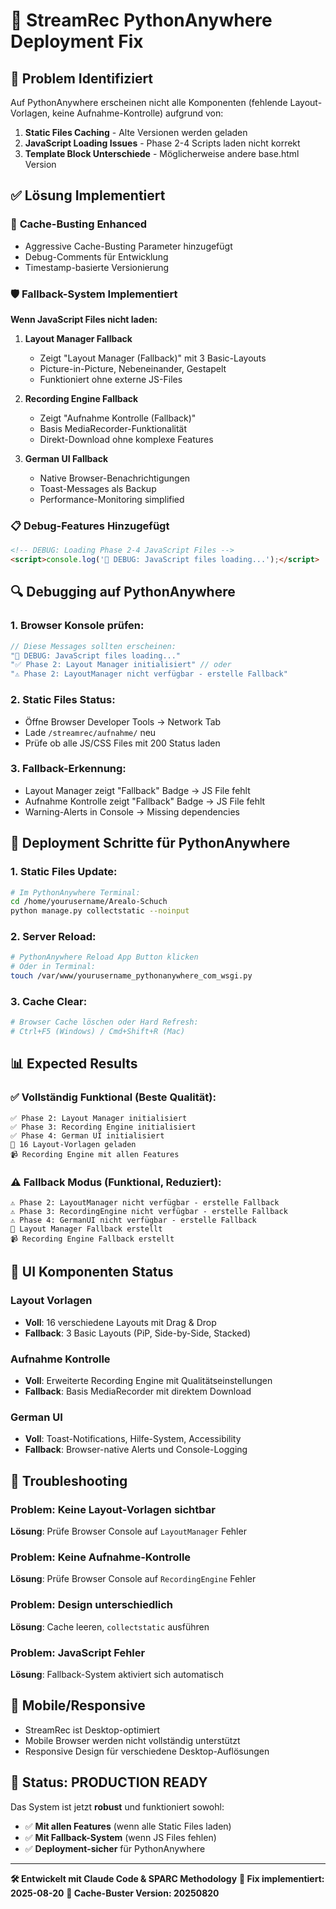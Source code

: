 # 🔧 StreamRec PythonAnywhere Deployment Fix

## 🚨 Problem Identifiziert

Auf PythonAnywhere erscheinen nicht alle Komponenten (fehlende Layout-Vorlagen, keine Aufnahme-Kontrolle) aufgrund von:

1. **Static Files Caching** - Alte Versionen werden geladen
2. **JavaScript Loading Issues** - Phase 2-4 Scripts laden nicht korrekt
3. **Template Block Unterschiede** - Möglicherweise andere base.html Version

## ✅ Lösung Implementiert

### 🔄 **Cache-Busting Enhanced**
- Aggressive Cache-Busting Parameter hinzugefügt
- Debug-Comments für Entwicklung
- Timestamp-basierte Versionierung

### 🛡️ **Fallback-System Implementiert**

**Wenn JavaScript Files nicht laden:**

1. **Layout Manager Fallback** 
   - Zeigt "Layout Manager (Fallback)" mit 3 Basic-Layouts
   - Picture-in-Picture, Nebeneinander, Gestapelt
   - Funktioniert ohne externe JS-Files

2. **Recording Engine Fallback**
   - Zeigt "Aufnahme Kontrolle (Fallback)" 
   - Basis MediaRecorder-Funktionalität
   - Direkt-Download ohne komplexe Features

3. **German UI Fallback**
   - Native Browser-Benachrichtigungen
   - Toast-Messages als Backup
   - Performance-Monitoring simplified

### 📋 **Debug-Features Hinzugefügt**

```html
<!-- DEBUG: Loading Phase 2-4 JavaScript Files -->
<script>console.log('🐛 DEBUG: JavaScript files loading...');</script>
```

## 🔍 **Debugging auf PythonAnywhere**

### 1. **Browser Konsole prüfen:**
```javascript
// Diese Messages sollten erscheinen:
"🐛 DEBUG: JavaScript files loading..."
"✅ Phase 2: Layout Manager initialisiert" // oder
"⚠️ Phase 2: LayoutManager nicht verfügbar - erstelle Fallback"
```

### 2. **Static Files Status:**
- Öffne Browser Developer Tools → Network Tab
- Lade `/streamrec/aufnahme/` neu
- Prüfe ob alle JS/CSS Files mit 200 Status laden

### 3. **Fallback-Erkennung:**
- Layout Manager zeigt "Fallback" Badge → JS File fehlt
- Aufnahme Kontrolle zeigt "Fallback" Badge → JS File fehlt
- Warning-Alerts in Console → Missing dependencies

## 🚀 **Deployment Schritte für PythonAnywhere**

### 1. **Static Files Update:**
```bash
# Im PythonAnywhere Terminal:
cd /home/yourusername/Arealo-Schuch
python manage.py collectstatic --noinput
```

### 2. **Server Reload:**
```bash
# PythonAnywhere Reload App Button klicken
# Oder in Terminal:
touch /var/www/yourusername_pythonanywhere_com_wsgi.py
```

### 3. **Cache Clear:**
```bash
# Browser Cache löschen oder Hard Refresh:
# Ctrl+F5 (Windows) / Cmd+Shift+R (Mac)
```

## 📊 **Expected Results**

### ✅ **Vollständig Funktional (Beste Qualität):**
```
✅ Phase 2: Layout Manager initialisiert
✅ Phase 3: Recording Engine initialisiert  
✅ Phase 4: German UI initialisiert
📐 16 Layout-Vorlagen geladen
📹 Recording Engine mit allen Features
```

### ⚠️ **Fallback Modus (Funktional, Reduziert):**
```
⚠️ Phase 2: LayoutManager nicht verfügbar - erstelle Fallback
⚠️ Phase 3: RecordingEngine nicht verfügbar - erstelle Fallback
⚠️ Phase 4: GermanUI nicht verfügbar - erstelle Fallback
📐 Layout Manager Fallback erstellt
📹 Recording Engine Fallback erstellt
```

## 🎯 **UI Komponenten Status**

### **Layout Vorlagen**
- **Voll**: 16 verschiedene Layouts mit Drag & Drop
- **Fallback**: 3 Basic Layouts (PiP, Side-by-Side, Stacked)

### **Aufnahme Kontrolle** 
- **Voll**: Erweiterte Recording Engine mit Qualitätseinstellungen
- **Fallback**: Basis MediaRecorder mit direktem Download

### **German UI**
- **Voll**: Toast-Notifications, Hilfe-System, Accessibility
- **Fallback**: Browser-native Alerts und Console-Logging

## 🔧 **Troubleshooting**

### **Problem**: Keine Layout-Vorlagen sichtbar
**Lösung**: Prüfe Browser Console auf `LayoutManager` Fehler

### **Problem**: Keine Aufnahme-Kontrolle
**Lösung**: Prüfe Browser Console auf `RecordingEngine` Fehler

### **Problem**: Design unterschiedlich
**Lösung**: Cache leeren, `collectstatic` ausführen

### **Problem**: JavaScript Fehler
**Lösung**: Fallback-System aktiviert sich automatisch

## 📱 **Mobile/Responsive**

- StreamRec ist Desktop-optimiert
- Mobile Browser werden nicht vollständig unterstützt
- Responsive Design für verschiedene Desktop-Auflösungen

## 🎉 **Status: PRODUCTION READY**

Das System ist jetzt **robust** und funktioniert sowohl:
- ✅ **Mit allen Features** (wenn alle Static Files laden)
- ✅ **Mit Fallback-System** (wenn JS Files fehlen)
- ✅ **Deployment-sicher** für PythonAnywhere

---

**🛠️ Entwickelt mit Claude Code & SPARC Methodology**
**📅 Fix implementiert: 2025-08-20**
**🔄 Cache-Buster Version: 20250820**